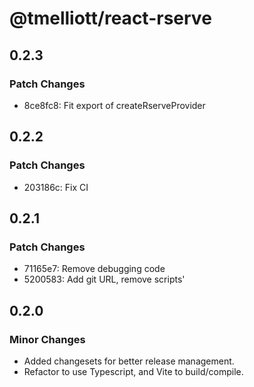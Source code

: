 # @tmelliott/react-rserve

## 0.2.3

### Patch Changes

- 8ce8fc8: Fit export of createRserveProvider

## 0.2.2

### Patch Changes

- 203186c: Fix CI

## 0.2.1

### Patch Changes

- 71165e7: Remove debugging code
- 5200583: Add git URL, remove scripts'

## 0.2.0

### Minor Changes

- Added changesets for better release management.
- Refactor to use Typescript, and Vite to build/compile.
